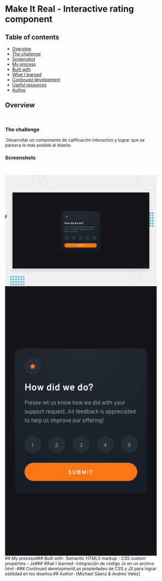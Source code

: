 # Make It Real - Interactive rating component

## Table of contents

  - [Overview](#overview)
  - [The challenge](#the-challenge)
  - [Screenshot](#screenshot)
  - [My process](#my-process)
  - [Built with](#built-with)
  - [What I learned](#what-i-learned)
  - [Continued development](#continued-development)
  - [Useful resources](#useful-resources)
  - [Author](#author)
​
​
## Overview
​
### The challenge
​
Desarrollar un componente de calificación interactivo y lograr que se parezca lo más posible al diseño.​

### Screenshots
​
<div align=”center”>
  <img src="Resources/desktop-preview.jpg" width="500", align="center" />
  <img src="Resources/mobile-design.jpg" width="500", align="center" />
</div>
​
## My process
​
### Built with
​
- Semantic HTML5 markup
- CSS custom properties
- Js
​
### What I learned
​
- Integración de código Js en un archivo html
- 
​
### Continued development
​
Las propiedades de CSS y JS para lograr estilidad en los diseños.
​
​
## Author
​
- [Michael Sáenz & Andres Velez]
